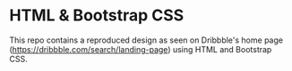 # HTML & Bootstrap CSS

This repo contains a reproduced design as seen on Dribbble's home page (https://dribbble.com/search/landing-page) using HTML and Bootstrap CSS.
